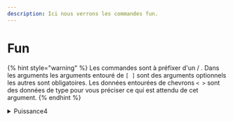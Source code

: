 ```yaml
---
description: Ici nous verrons les commandes fun.
---
```


# Fun

{% hint style="warning" %}
Les commandes sont à préfixer d'un / . Dans les arguments les arguments entouré de `[ ]` sont des arguments optionnels les autres sont obligatoires. Les données entourées de chevrons `< >` sont des données de type pour vous préciser ce qui est attendu de cet argument.
{% endhint %}

<details>

<summary>Puissance4</summary>

#### Description

Cette commande vous permet d'affronter un autre membre du serveur au puissance 4.

#### Arguments

```
adversaire <Membre> - Le membre que vous voulez affronter.
```

</details>
